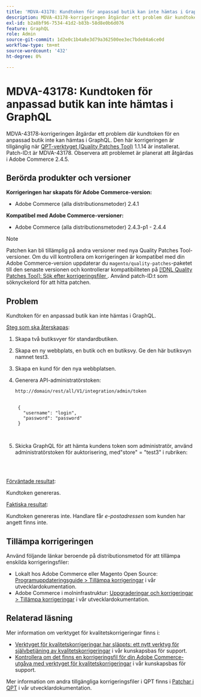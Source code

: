 ```yaml
---
title: 'MDVA-43178: Kundtoken för anpassad butik kan inte hämtas i GraphQL'
description: MDVA-43178-korrigeringen åtgärdar ett problem där kundtoken för en anpassad butik inte kan hämtas i GraphQL. Den här korrigeringen är tillgänglig när [QPT-verktyget (Quality Patches Tool)](/help/announcements/adobe-commerce-announcements/magento-quality-patches-released-new-tool-to-self-serve-quality-patches.md) 1.1.14 är installerat. Patch-ID:t är MDVA-43178. Observera att problemet är planerat att åtgärdas i Adobe Commerce 2.4.5.
exl-id: b2a8bf96-7534-41d2-b83b-58d8e0b6d076
feature: GraphQL
role: Admin
source-git-commit: 1d2e0c1b4a8e3d79a362500ee3ec7bde84a6ce0d
workflow-type: tm+mt
source-wordcount: '432'
ht-degree: 0%

---
```


# MDVA-43178: Kundtoken för anpassad butik kan inte hämtas i GraphQL

MDVA-43178-korrigeringen åtgärdar ett problem där kundtoken för en anpassad butik inte kan hämtas i GraphQL. Den här korrigeringen är tillgänglig när [QPT-verktyget (Quality Patches Tool)](/help/announcements/adobe-commerce-announcements/magento-quality-patches-released-new-tool-to-self-serve-quality-patches.md) 1.1.14 är installerat. Patch-ID:t är MDVA-43178. Observera att problemet är planerat att åtgärdas i Adobe Commerce 2.4.5.

## Berörda produkter och versioner

**Korrigeringen har skapats för Adobe Commerce-version:**

* Adobe Commerce (alla distributionsmetoder) 2.4.1

**Kompatibel med Adobe Commerce-versioner:**

* Adobe Commerce (alla distributionsmetoder) 2.4.3-p1 - 2.4.4

>[!NOTE]
>
>Patchen kan bli tillämplig på andra versioner med nya Quality Patches Tool-versioner. Om du vill kontrollera om korrigeringen är kompatibel med din Adobe Commerce-version uppdaterar du `magento/quality-patches`-paketet till den senaste versionen och kontrollerar kompatibiliteten på [[!DNL Quality Patches Tool]: Sök efter korrigeringsfiler ](https://devdocs.magento.com/quality-patches/tool.html#patch-grid). Använd patch-ID:t som söknyckelord för att hitta patchen.

## Problem

Kundtoken för en anpassad butik kan inte hämtas i GraphQL.

<u>Steg som ska återskapas</u>:

1. Skapa två butiksvyer för standardbutiken.
1. Skapa en ny webbplats, en butik och en butiksvy. Ge den här butiksvyn namnet test3.
1. Skapa en kund för den nya webbplatsen.
1. Generera API-administratörstoken:

   `http://domain/rest/all/V1/integration/admin/token`

   <pre>
    <code class="language-graphql">
    {
      "username": "login",
      "password": "password"
    }
    </code>
    </pre>

1. Skicka GraphQL för att hämta kundens token som administratör, använd administratörstoken för auktorisering, med&quot;store&quot; = &quot;test3&quot; i rubriken:

   <pre>
    <customer_email>
      </pre>

<u>Förväntade resultat</u>:

Kundtoken genereras.

<u>Faktiska resultat</u>:

Kundtoken genereras inte. Handlare får *e-postadressen* som kunden har angett finns inte.

## Tillämpa korrigeringen

Använd följande länkar beroende på distributionsmetod för att tillämpa enskilda korrigeringsfiler:

* Lokalt hos Adobe Commerce eller Magento Open Source: [Programuppdateringsguide > Tillämpa korrigeringar](https://devdocs.magento.com/guides/v2.4/comp-mgr/patching/mqp.html) i vår utvecklardokumentation.
* Adobe Commerce i molninfrastruktur: [Uppgraderingar och korrigeringar > Tillämpa korrigeringar](https://devdocs.magento.com/cloud/project/project-patch.html) i vår utvecklardokumentation.

## Relaterad läsning

Mer information om verktyget för kvalitetskorrigeringar finns i:

* [Verktyget för kvalitetskorrigeringar har släppts: ett nytt verktyg för självbetjäning av kvalitetskorrigeringar](/help/announcements/adobe-commerce-announcements/magento-quality-patches-released-new-tool-to-self-serve-quality-patches.md) i vår kunskapsbas för support.
* [Kontrollera om det finns en korrigeringsfil för din Adobe Commerce-utgåva med verktyget för kvalitetskorrigeringar](/help/support-tools/patches-available-in-qpt-tool/check-patch-for-magento-issue-with-magento-quality-patches.md) i vår kunskapsbas för support.

Mer information om andra tillgängliga korrigeringsfiler i QPT finns i [Patchar i QPT](https://devdocs.magento.com/quality-patches/tool.html#patch-grid) i vår utvecklardokumentation.
